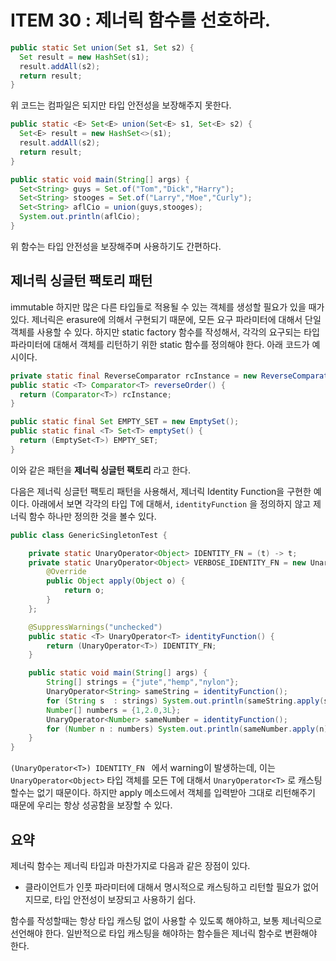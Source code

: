 # ITEM 30 : 제너릭 함수를 선호하라.

``` java
public static Set union(Set s1, Set s2) {
  Set result = new HashSet(s1);
  result.addAll(s2);
  return result;
}
```

위 코드는 컴파일은 되지만 타입 안전성을 보장해주지 못한다.

``` java
public static <E> Set<E> union(Set<E> s1, Set<E> s2) {
  Set<E> result = new HashSet<>(s1);
  result.addAll(s2);
  return result;
}

public static void main(String[] args) {
  Set<String> guys = Set.of("Tom","Dick","Harry");
  Set<String> stooges = Set.of("Larry","Moe","Curly");
  Set<String> aflCio = union(guys,stooges);
  System.out.println(aflCio);
}
```

위 함수는 타입 안전성을 보장해주며 사용하기도 간편하다.

## 제너릭 싱글턴 팩토리 패턴

immutable 하지만 많은 다른 타입들로 적용될 수 있는 객체를 생성할 필요가 있을 때가 있다. 제너릭은 erasure에 의해서 구현되기 때문에, 모든 요구 파라미터에 대해서 단일 객체를 사용할 수 있다. 하지만 static factory 함수를 작성해서, 각각의 요구되는 타입 파라미터에 대해서 객체를 리턴하기 위한 static 함수를 정의해야 한다. 아래 코드가 예시이다.

``` java
private static final ReverseComparator rcInstance = new ReverseComparator();
public static <T> Comparator<T> reverseOrder() {
  return (Comparator<T>) rcInstance;
}

public static final Set EMPTY_SET = new EmptySet();
public static final <T> Set<T> emptySet() {
  return (EmptySet<T>) EMPTY_SET;
}
```

이와 같은 패턴을 **제너릭 싱글턴 팩토리** 라고 한다.

다음은 제너릭 싱글턴 팩토리 패턴을 사용해서, 제너릭 Identity Function을 구현한 예이다. 아래에서 보면 각각의 타입 T에 대해서, ```identityFunction``` 을 정의하지 않고 제너릭 함수 하나만 정의한 것을 볼수 있다.

``` java
public class GenericSingletonTest {

    private static UnaryOperator<Object> IDENTITY_FN = (t) -> t;
    private static UnaryOperator<Object> VERBOSE_IDENTITY_FN = new UnaryOperator<Object>() 		{
        @Override
        public Object apply(Object o) {
            return o;
        }
    };

    @SuppressWarnings("unchecked")
    public static <T> UnaryOperator<T> identityFunction() {
        return (UnaryOperator<T>) IDENTITY_FN;
    }

    public static void main(String[] args) {
        String[] strings = {"jute","hemp","nylon"};
        UnaryOperator<String> sameString = identityFunction();
        for (String s  : strings) System.out.println(sameString.apply(s));
        Number[] numbers = {1,2.0,3L};
        UnaryOperator<Number> sameNumber = identityFunction();
        for (Number n : numbers) System.out.println(sameNumber.apply(n));
    }
}
```

```(UnaryOperator<T>) IDENTITY_FN ``` 에서 warning이 발생하는데, 이는 ```UnaryOperator<Object>``` 타입 객체를 모든 T에 대해서 ```UnaryOperator<T>``` 로 캐스팅 할수는 없기 때문이다. 하지만 apply 메소드에서 객체를 입력받아 그대로 리턴해주기 때문에 우리는 항상 성공함을 보장할 수 있다. 

## 요약

제너릭 함수는 제너릭 타입과 마찬가지로 다음과 같은 장점이 있다.

- 클라이언트가 인풋 파라미터에 대해서 명시적으로 캐스팅하고 리턴할 필요가 없어지므로, 타입 안전성이 보장되고 사용하기 쉽다.

함수를 작성할때는 항상 타입 캐스팅 없이 사용할 수 있도록 해야하고, 보통 제너릭으로 선언해야 한다. 일반적으로 타입 캐스팅을 해야하는 함수들은 제너릭 함수로 변환해야 한다. 
